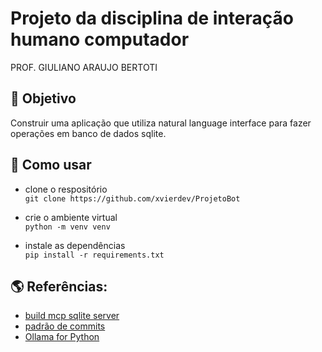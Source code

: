 # Projeto da disciplina de interação humano computador
PROF. GIULIANO ARAUJO BERTOTI

## :rocket: Objetivo

Construir uma aplicação que utiliza natural language interface para fazer operações em banco de dados sqlite.

## :scroll: Como usar
- clone o respositório  
`git clone https://github.com/xvierdev/ProjetoBot`

- crie o ambiente virtual  
`python -m venv venv`

- instale as dependências  
`pip install -r requirements.txt`


## :earth_americas: Referências:
- [build mcp sqlite server](https://x.com/akshay_pachaar/status/1921552222480949638?t=74a98O4Bq6lsr9ImUqslsw&s=19)
- [padrão de commits](https://github.com/iuricode/padroes-de-commits)
- [Ollama for Python](https://github.com/ollama/ollama-python)